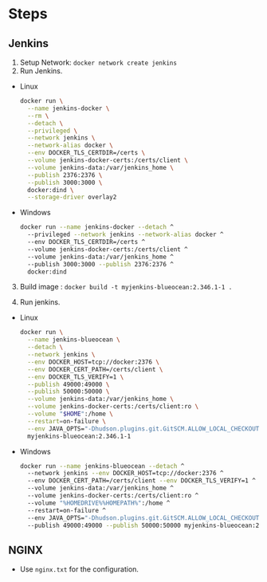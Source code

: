 # Steps

## Jenkins

1. Setup Network: `docker network create jenkins`
2. Run Jenkins.

  * Linux

    ```sh
    docker run \
      --name jenkins-docker \
      --rm \
      --detach \
      --privileged \
      --network jenkins \
      --network-alias docker \
      --env DOCKER_TLS_CERTDIR=/certs \
      --volume jenkins-docker-certs:/certs/client \
      --volume jenkins-data:/var/jenkins_home \
      --publish 2376:2376 \
      --publish 3000:3000 \
      docker:dind \
      --storage-driver overlay2
    ```

  * Windows

    ```sh
    docker run --name jenkins-docker --detach ^
      --privileged --network jenkins --network-alias docker ^
      --env DOCKER_TLS_CERTDIR=/certs ^
      --volume jenkins-docker-certs:/certs/client ^
      --volume jenkins-data:/var/jenkins_home ^
      --publish 3000:3000 --publish 2376:2376 ^
      docker:dind
     ```

3. Build image : `docker build -t myjenkins-blueocean:2.346.1-1 .`

4. Run jenkins.

  * Linux

    ```sh
    docker run \
      --name jenkins-blueocean \
      --detach \
      --network jenkins \
      --env DOCKER_HOST=tcp://docker:2376 \
      --env DOCKER_CERT_PATH=/certs/client \
      --env DOCKER_TLS_VERIFY=1 \
      --publish 49000:49000 \
      --publish 50000:50000 \
      --volume jenkins-data:/var/jenkins_home \
      --volume jenkins-docker-certs:/certs/client:ro \
      --volume "$HOME":/home \
      --restart=on-failure \
      --env JAVA_OPTS="-Dhudson.plugins.git.GitSCM.ALLOW_LOCAL_CHECKOUT=true" \
      myjenkins-blueocean:2.346.1-1
    ```

  * Windows

    ```sh
    docker run --name jenkins-blueocean --detach ^
      --network jenkins --env DOCKER_HOST=tcp://docker:2376 ^
      --env DOCKER_CERT_PATH=/certs/client --env DOCKER_TLS_VERIFY=1 ^
      --volume jenkins-data:/var/jenkins_home ^
      --volume jenkins-docker-certs:/certs/client:ro ^
      --volume "%HOMEDRIVE%%HOMEPATH%":/home ^
      --restart=on-failure ^
      --env JAVA_OPTS="-Dhudson.plugins.git.GitSCM.ALLOW_LOCAL_CHECKOUT=true" ^
      --publish 49000:49000 --publish 50000:50000 myjenkins-blueocean:2.346.1-1
    ```

## NGINX

* Use `nginx.txt` for the configuration.
